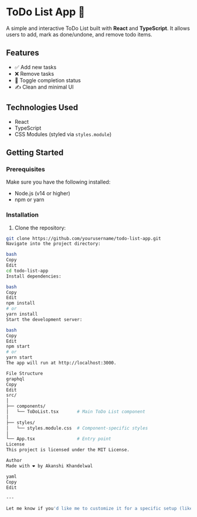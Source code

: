 # ToDo List App 📝

A simple and interactive ToDo List built with **React** and **TypeScript**. It allows users to add, mark as done/undone, and remove todo items.

## Features

- ✅ Add new tasks
- ❌ Remove tasks
- 🔁 Toggle completion status
- ✍️ Clean and minimal UI

## Technologies Used

- React
- TypeScript
- CSS Modules (styled via `styles.module`)

## Getting Started

### Prerequisites

Make sure you have the following installed:

- Node.js (v14 or higher)
- npm or yarn

### Installation

1. Clone the repository:

```bash
git clone https://github.com/yourusername/todo-list-app.git
Navigate into the project directory:

bash
Copy
Edit
cd todo-list-app
Install dependencies:

bash
Copy
Edit
npm install
# or
yarn install
Start the development server:

bash
Copy
Edit
npm start
# or
yarn start
The app will run at http://localhost:3000.

File Structure
graphql
Copy
Edit
src/
│
├── components/
│   └── ToDoList.tsx       # Main ToDo List component
│
├── styles/
│   └── styles.module.css  # Component-specific styles
│
└── App.tsx                # Entry point
License
This project is licensed under the MIT License.

Author
Made with ❤️ by Akanshi Khandelwal

yaml
Copy
Edit

---

Let me know if you'd like me to customize it for a specific setup (like Vite or Create React App), 
